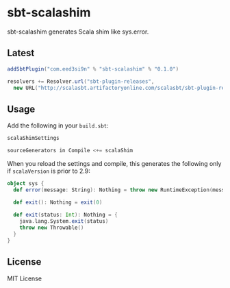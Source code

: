 sbt-scalashim
=============

sbt-scalashim generates Scala shim like sys.error.

Latest
------

```scala
addSbtPlugin("com.eed3si9n" % "sbt-scalashim" % "0.1.0")

resolvers += Resolver.url("sbt-plugin-releases",
  new URL("http://scalasbt.artifactoryonline.com/scalasbt/sbt-plugin-releases/"))(Resolver.ivyStylePatterns)
```

Usage
-----

Add the following in your `build.sbt`:

```scala
scalaShimSettings

sourceGenerators in Compile <+= scalaShim
```

When you reload the settings and compile, this generates the following only if `scalaVersion` is prior to 2.9:

```scala
object sys {
  def error(message: String): Nothing = throw new RuntimeException(message)

  def exit(): Nothing = exit(0)
  
  def exit(status: Int): Nothing = {
    java.lang.System.exit(status)
    throw new Throwable()
  }
}
```

License
-------

MIT License
